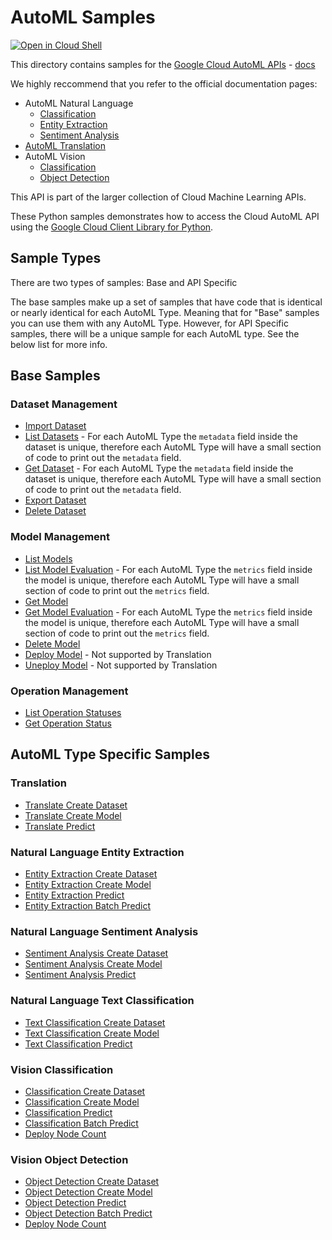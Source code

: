 # AutoML Samples

<a href="https://console.cloud.google.com/cloudshell/open?git_repo=https://github.com/GoogleCloudPlatform/python-docs-samples&page=editor&open_in_editor=automl/cloud-client/README.md">
<img alt="Open in Cloud Shell" src ="http://gstatic.com/cloudssh/images/open-btn.png"></a>


This directory contains samples for the [Google Cloud AutoML APIs](https://cloud.google.com/automl/) - [docs](https://cloud.google.com/automl/docs/)

We highly reccommend that you refer to the official documentation pages:
* AutoML Natural Language
  * [Classification](https://cloud.google.com/natural-language/automl/docs)
  * [Entity Extraction](https://cloud.google.com/natural-language/automl/entity-analysis/docs)
  * [Sentiment Analysis](https://cloud.google.com/natural-language/automl/sentiment/docs)
* [AutoML Translation](https://cloud.google.com/translate/automl/docs)
* AutoML Vision
  * [Classification](https://cloud.google.com/vision/automl/docs)
  * [Object Detection](https://cloud.google.com/vision/automl/object-detection/docs)

This API is part of the larger collection of Cloud Machine Learning APIs.

These Python samples demonstrates how to access the Cloud AutoML API
using the [Google Cloud Client Library for Python][google-cloud-python].

[google-cloud-python]: https://github.com/GoogleCloudPlatform/google-cloud-python


## Sample Types
There are two types of samples: Base and API Specific

The base samples make up a set of samples that have code that
is identical or nearly identical for each AutoML Type. Meaning that for "Base" samples you can use them with any AutoML
Type. However, for API Specific samples, there will be a unique sample for each AutoML type. See the below list for more info.

## Base Samples
### Dataset Management
* [Import Dataset](import_dataset.py)
* [List Datasets](list_datasets.py) - For each AutoML Type the `metadata` field inside the dataset is unique, therefore each AutoML Type will have a
small section of code to print out the `metadata` field. 
* [Get Dataset](get_dataset.py) - For each AutoML Type the `metadata` field inside the dataset is unique, therefore each AutoML Type will have a
small section of code to print out the `metadata` field. 
* [Export Dataset](export_dataset.py)
* [Delete Dataset](delete_dataset.py)
### Model Management
* [List Models](list_models.py)
* [List Model Evaluation](list_model_evaluations.py) - For each AutoML Type the `metrics` field inside the model is unique, therefore each AutoML Type will have a
small section of code to print out the `metrics` field. 
* [Get Model](get_model.py)
* [Get Model Evaluation](get_model_evaluation.py) - For each AutoML Type the `metrics` field inside the model is unique, therefore each AutoML Type will have a
small section of code to print out the `metrics` field. 
* [Delete Model](delete_model.py)
* [Deploy Model](deploy_model.py) - Not supported by Translation
* [Uneploy Model](undeploy_model.py) - Not supported by Translation

### Operation Management
* [List Operation Statuses](list_operation_status.py)
* [Get Operation Status](get_operation_status.py)

## AutoML Type Specific Samples
### Translation
* [Translate Create Dataset](translate_create_dataset.py)
* [Translate Create Model](translate_create_model.py)
* [Translate Predict](translate_predict.py)

### Natural Language Entity Extraction
* [Entity Extraction Create Dataset](language_entity_extraction_create_dataset.py)
* [Entity Extraction Create Model](language_entity_extraction_create_model.py)
* [Entity Extraction Predict](language_entity_extraction_predict.py)
* [Entity Extraction Batch Predict](language_batch_predict.py)

### Natural Language Sentiment Analysis
* [Sentiment Analysis Create Dataset](language_sentiment_analysis_create_dataset.py)
* [Sentiment Analysis Create Model](language_sentiment_analysis_create_model.py)
* [Sentiment Analysis Predict](language_sentiment_analysis_predict.py)

### Natural Language Text Classification
* [Text Classification Create Dataset](language_text_classification_create_dataset.py)
* [Text Classification Create Model](language_text_classification_create_model.py)
* [Text Classification Predict](language_text_classification_predict.py)

### Vision Classification
* [Classification Create Dataset](vision_classification_create_dataset.py)
* [Classification Create Model](vision_classification_create_model.py)
* [Classification Predict](vision_classification_predict.py)
* [Classification Batch Predict](vision_batch_predict.py)
* [Deploy Node Count](vision_classification_deploy_model_node_count.py)

### Vision Object Detection
* [Object Detection Create Dataset](vision_object_detection_create_dataset.py)
* [Object Detection Create Model](vision_object_detection_create_model.py)
* [Object Detection Predict](vision_object_detection_predict.py)
* [Object Detection Batch Predict](vision_batch_predict.py)
* [Deploy Node Count](vision_object_detection_deploy_model_node_count.py)
